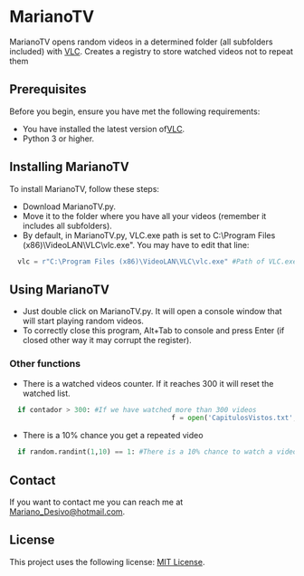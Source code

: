 # MarianoTV

MarianoTV opens random videos in a determined folder (all subfolders included) with [VLC](https://www.videolan.org/vlc/index.es.html). Creates a registry to store watched videos not to repeat them

## Prerequisites

Before you begin, ensure you have met the following requirements:

* You have installed the latest version of[VLC](https://www.videolan.org/vlc/index.es.html).
* Python 3 or higher.

## Installing MarianoTV

To install MarianoTV, follow these steps:

* Download MarianoTV.py.
* Move it to the folder where you have all your videos (remember it includes all subfolders).
* By default, in MarianoTV.py, VLC.exe path is set to C:\Program Files (x86)\VideoLAN\VLC\vlc.exe". You may have to edit that line:
```python
  vlc = r"C:\Program Files (x86)\VideoLAN\VLC\vlc.exe" #Path of VLC.exe
```

## Using MarianoTV

* Just double click on MarianoTV.py. It will open a console window that will start playing random videos.
* To correctly close this program, Alt+Tab to console and press Enter (if closed other way it may corrupt the register).

### Other functions

* There is a watched videos counter. If it reaches 300 it will reset the watched list.
```python
  if contador > 300: #If we have watched more than 300 videos 
                                        f = open('CapitulosVistos.txt', 'w')    #Reset the list to start again

```
* There is a 10% chance you get a repeated video
```python
  if random.randint(1,10) == 1: #There is a 10% chance to watch a video you have already seen
```

## Contact

If you want to contact me you can reach me at Mariano_Desivo@hotmail.com.

## License

This project uses the following license: [MIT License](https://github.com/MarianoDesivo/MarianoTV/blob/main/LICENSE).

